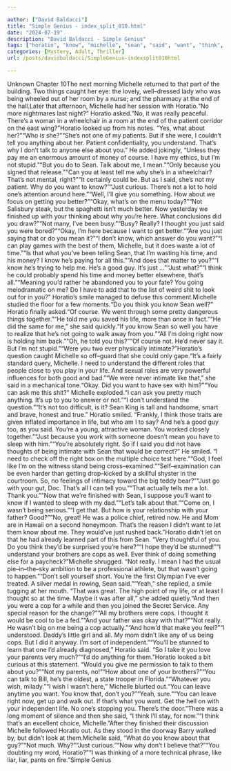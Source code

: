 ```yaml
---

author: ["David Baldacci"]
title: "Simple Genius - index_split_010.html"
date: "2024-07-19"
description: "David Baldacci - Simple Genius"
tags: ["horatio", "know", "michelle", "sean", "said", "want", "think", "one", "talk", "right", "life", "cop", "really", "patient", "tell", "understand", "well", "okay", "much", "thought", "get", "good", "like", "would", "anything"]
categories: [Mystery, Adult, Thriller]
url: /posts/davidbaldacci/SimpleGenius-indexsplit010html

---
```



Unknown
Chapter 10The next morning Michelle returned to that part of the building. Two things caught her eye: the lovely, well–dressed lady who was being wheeled out of her room by a nurse; and the pharmacy at the end of the hall.Later that afternoon, Michelle had her session with Horatio.“No more nightmares last night?” Horatio asked.“No, it was really peaceful. There’s a woman in a wheelchair in a room at the end of the patient corridor on the east wing?”Horatio looked up from his notes. “Yes, what about her?”“Who is she?”“She’s not one of my patients. But if she were, I couldn’t tell you anything about her. Patient confidentiality, you understand. That’s why I don’t talk to anyone else about you.” He added jokingly, “Unless they pay me an enormous amount of money of course. I have my ethics, but I’m not stupid.”“But you do to Sean. Talk about me, I mean.”“Only because you signed that release.”“Can you at least tell me why she’s in a wheelchair? That’s not mental, right?”“It certainly could be. But as I said, she’s not my patient. Why do you want to know?”“Just curious. There’s not a lot to hold one’s attention around here.”“Well, I’ll give you something. How about we focus on getting you better?”“Okay, what’s on the menu today?”“Not Salisbury steak, but the spaghetti isn’t much better. Now yesterday we finished up with your thinking about why you’re here. What conclusions did you draw?”“Not many, I’ve been busy.”“Busy? Really? I thought you just said you were bored?”“Okay, I’m here because I want to get better.”“Are you just saying that or do you mean it?”“I don’t know, which answer do you want?”“I can play games with the best of them, Michelle, but it does waste a lot of time.”“Is that what you’ve been telling Sean, that I’m wasting his time, and his money? I know he’s paying for all this.”“And does that matter to you?”“I know he’s trying to help me. He’s a good guy. It’s just …”“Just what?”“I think he could probably spend his time and money better elsewhere, that’s all.”“Meaning you’d rather he abandoned you to your fate? You going melodramatic on me? Do I have to add that to the list of weird shit to look out for in you?” Horatio’s smile managed to defuse this comment.Michelle studied the floor for a few moments.“Do you think you know Sean well?” Horatio finally asked.“Of course. We went through some pretty dangerous things together.”“He told me you saved his life, more than once in fact.”“He did the same for me,” she said quickly.“If you know Sean so well you have to realize that he’s not going to walk away from you.”“All I’m doing right now is holding him back.”“Oh, he told you this?”“Of course not. He’d never say it. But I’m not stupid.”“Were you two ever physically intimate?”Horatio’s question caught Michelle so off–guard that she could only gape.“It’s a fairly standard query, Michelle. I need to understand the different roles that people close to you play in your life. And sexual roles are very powerful influences for both good and bad.”“We were never intimate like that,” she said in a mechanical tone.“Okay. Did you want to have sex with him?”“You can ask me this shit?” Michelle exploded.“I can ask you pretty much anything. It’s up to you to answer or not.”“I don’t understand the question.”“It’s not too difficult, is it? Sean King is tall and handsome, smart and brave, honest and true.” Horatio smiled. “Frankly, I think those traits are given inflated importance in life, but who am I to say? And he’s a good guy too, as you said. You’re a young, attractive woman. You worked closely together.”“Just because you work with someone doesn’t mean you have to sleep with him.”“You’re absolutely right. So if I said you did not have thoughts of being intimate with Sean that would be correct?” He smiled. “I need to check off the right box on the multiple choice test here.”“God, I feel like I’m on the witness stand being cross–examined.”“Self–examination can be even harder than getting drop–kicked by a skillful shyster in the courtroom. So, no feelings of intimacy toward the big teddy bear?”“Just go with your gut, Doc. That’s all I can tell you.”“That actually tells me a lot. Thank you.”“Now that we’re finished with Sean, I suppose you’ll want to know if I wanted to sleep with my dad.”“Let’s talk about that.”“Come on, I wasn’t being serious.”“I get that. But how is your relationship with your father? Good?”“No, great! He was a police chief, retired now. He and Mom are in Hawaii on a second honeymoon. That’s the reason I didn’t want to let them know about me. They would’ve just rushed back.”Horatio didn’t let on that he had already learned part of this from Sean. “Very thoughtful of you. Do you think they’d be surprised you’re here?”“I hope they’d be stunned!”“I understand your brothers are cops as well. Ever think of doing something else for a paycheck?”Michelle shrugged. “Not really. I mean I had the usual pie–in–the–sky ambition to be a professional athlete, but that wasn’t going to happen.”“Don’t sell yourself short. You’re the first Olympian I’ve ever treated. A silver medal in rowing, Sean said.”“Yeah,” she replied, a smile tugging at her mouth. “That was great. The high point of my life, or at least I thought so at the time. Maybe it was after all,” she added quietly.“And then you were a cop for a while and then you joined the Secret Service. Any special reason for the change?”“All my brothers were cops. I thought it would be cool to be a fed.”“And your father was okay with that?”“Not really. He wasn’t big on me being a cop actually.”“And how’d that make you feel?”“I understood. Daddy’s little girl and all. My mom didn’t like any of us being cops. But I did it anyway. I’m sort of independent.”“You’ll be stunned to learn that one I’d already diagnosed,” Horatio said. “So I take it you love your parents very much?”“I’d do anything for them.”Horatio looked a bit curious at this statement. “Would you give me permission to talk to them about you?”“Not my parents, no!”“How about one of your brothers?”“You can talk to Bill, he’s the oldest, a state trooper in Florida.”“Whatever you wish, milady.”“I wish I wasn’t here,” Michelle blurted out.“You can leave anytime you want. You know that, don’t you?”“Yeah, sure.”“You can leave right now, get up and walk out. If that’s what you want. Get the hell on with your independent life. No one’s stopping you. There’s the door.”There was a long moment of silence and then she said, “I think I’ll stay, for now.”“I think that’s an excellent choice, Michelle.”After they finished their discussion Michelle followed Horatio out. As they stood in the doorway Barry walked by, but didn’t look at them.Michelle said, “What do you know about that guy?”“Not much. Why?”“Just curious.”“Now why don’t I believe that?”“You doubting my word, Horatio?”“I was thinking of a more technical phrase, like liar, liar, pants on fire.”Simple Genius
